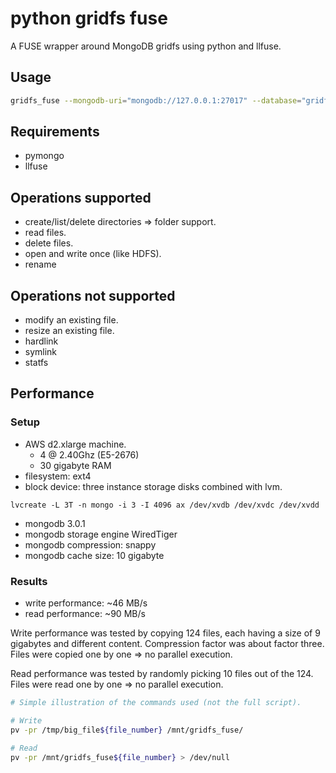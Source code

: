 # python gridfs fuse
A FUSE wrapper around MongoDB gridfs using python and llfuse.

## Usage
```bash
gridfs_fuse --mongodb-uri="mongodb://127.0.0.1:27017" --database="gridfs_fuse" --mount-point="/mnt/gridfs_fuse"
```

## Requirements
 * pymongo
 * llfuse

## Operations supported
 * create/list/delete directories => folder support.
 * read files.
 * delete files.
 * open and write once (like HDFS).
 * rename


## Operations not supported
 * modify an existing file.
 * resize an existing file.
 * hardlink
 * symlink
 * statfs


## Performance
### Setup
* AWS d2.xlarge machine.
  * 4 @ 2.40Ghz (E5-2676)
  * 30 gigabyte RAM
* filesystem: ext4
* block device: three instance storage disks combined with lvm.
```
lvcreate -L 3T -n mongo -i 3 -I 4096 ax /dev/xvdb /dev/xvdc /dev/xvdd
```
* mongodb 3.0.1
* mongodb storage engine WiredTiger
* mongodb compression: snappy
* mongodb cache size: 10 gigabyte

### Results
* write performance: ~46 MB/s
* read performance: ~90 MB/s

Write performance was tested by copying 124 files, each having a size of 9 gigabytes and different content.
Compression factor was about factor three.
Files were copied one by one => no parallel execution.

Read performance was tested by randomly picking 10 files out of the 124.
Files were read one by one => no parallel execution.

```bash
# Simple illustration of the commands used (not the full script).

# Write
pv -pr /tmp/big_file${file_number} /mnt/gridfs_fuse/

# Read
pv -pr /mnt/gridfs_fuse${file_number} > /dev/null
```
